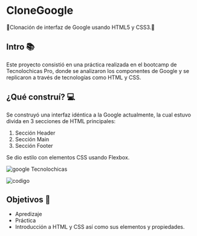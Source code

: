 # CloneGoogle
👾Clonación de interfaz de Google usando HTML5 y CSS3.👾

## Intro 📚
Este proyecto consistió en una práctica realizada en el bootcamp de Tecnolochicas Pro, donde se analizaron los componentes de Google y se replicaron a través de tecnologías como HTML y CSS.

## ¿Qué construí? 💻
Se construyó una interfaz idéntica a la Google actualmente, la cual estuvo divida en 3 secciones de HTML principales: 

1. Sección Header
2. Sección Main
3. Sección Footer

Se dio estilo con elementos CSS usando Flexbox.

![google Tecnolochicas](https://github.com/analizanaya/CloneGoogle/assets/122294256/180a5110-a24a-4658-9fae-5df1fc96cef0)

![codigo](https://github.com/analizanaya/CloneGoogle/assets/122294256/7eba897b-e574-45a5-a368-67031d536d9a)

## Objetivos 🎯
- Apredizaje 
- Práctica 
- Introducción a HTML y CSS así como sus elementos y propiedades.

